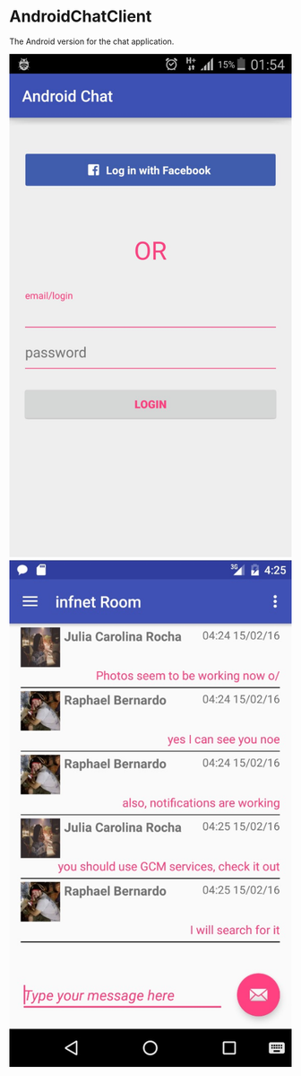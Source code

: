 # AndroidChatClient
The Android version for the chat application.

![alt tag](https://raw.githubusercontent.com/raphaelbgr/AndroidChatClient/master/loginDemo.jpg)
![alt tag](https://raw.githubusercontent.com/raphaelbgr/AndroidChatClient/master/Chatdemo.jpg)

